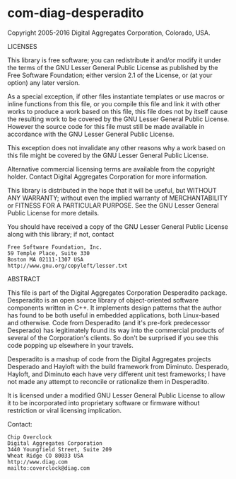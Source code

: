 com-diag-desperadito
====================

Copyright 2005-2016 Digital Aggregates Corporation, Colorado, USA.

LICENSES

This library is free software; you can redistribute it and/or
modify it under the terms of the GNU Lesser General Public
License as published by the Free Software Foundation; either
version 2.1 of the License, or (at your option) any later version.

As a special exception, if other files instantiate templates or
use macros or inline functions from this file, or you compile
this file and link it with other works to produce a work based on
this file, this file does not by itself cause the resulting work
to be covered by the GNU Lesser General Public License. However
the source code for this file must still be made available in
accordance with the GNU Lesser General Public License.

This exception does not invalidate any other reasons why a work
based on this file might be covered by the GNU Lesser General
Public License.

Alternative commercial licensing terms are available from the copyright
holder. Contact Digital Aggregates Corporation for more information.

This library is distributed in the hope that it will be useful,
but WITHOUT ANY WARRANTY; without even the implied warranty of
MERCHANTABILITY or FITNESS FOR A PARTICULAR PURPOSE. See the
GNU Lesser General Public License for more details.

You should have received a copy of the GNU Lesser General Public
License along with this library; if not, contact

    Free Software Foundation, Inc.
    59 Temple Place, Suite 330
    Boston MA 02111-1307 USA
    http://www.gnu.org/copyleft/lesser.txt

ABSTRACT

This file is part of the Digital Aggregates Corporation Desperadito package.
Desperadito is an open source library of object-oriented software components
written in C++. It implements design patterns that the author has found to be
both useful in embedded applications, both Linux-based and otherwise. Code from
Desperadito (and it's pre-fork predecessor Desperado) has legitimately found its
way into the commercial products of several of the Corporation's clients. So
don't be surprised if you see this code popping up elsewhere in your travels.

Desperadito is a mashup of code from the Digital Aggregates projects Desperado
and Hayloft with the build framework from Diminuto. Desperado, Hayloft, and
Diminuto each have very different unit test frameworks; I have not made any
attempt to reconcile or rationalize them in Desperadito.

It is licensed under a modified GNU Lesser General Public License to allow it
to be incorporated into proprietary software or firmware without restriction or
viral licensing implication.

Contact:

    Chip Overclock
    Digital Aggregates Corporation
    3440 Youngfield Street, Suite 209
    Wheat Ridge CO 80033 USA
    http://www.diag.com
    mailto:coverclock@diag.com
